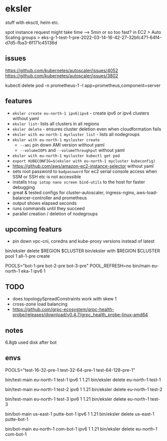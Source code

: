 # eksler

stuff with eksctl, helm etc.

spot instance request might take time --> 5min or so too fast?
in EC2 > Auto Scaling groups > eks-g-1-test-1-pre-2022-03-14-16-42-27-32bfc471-64f4-d7d5-fba3-6f171c45136d

## issues

https://github.com/kubernetes/autoscaler/issues/4052
https://github.com/kubernetes/autoscaler/issues/3802


kubectl delete pod -n prometheus-1 -l app=prometheus,component=server
## features
  - `eksler create eu-north-1 ipv6|ipv4` - create ipv6 or ipv4 clusters without yaml
  - `eksler list`- lists all clusters in all regions
  - `eksler delete` - ensures cluster deletion even when cloudformation fails
  - `eksler with eu-north-1 mycluster list` - lists all nodegroups
  - `eksler with eu-north-1 mycluster create`
    - `--ami` pin down AMI version without yaml
    - `--volumeIOPS` and `--volumeThroughput` without yaml
  - `eksler with eu-north-1 mycluster kubectl get pod`
  - `export KUBECONFIG=$(eksler with eu-north-1 mycluster kubeconfig)`
  - https://github.com/aws/amazon-ec2-instance-selector without yaml
  - sets root password to `badpassword` for ec2 serial console access when SSM or SSH etc is not accessible
  - installs `htop iotop nano screen bind-utils` to the host for faster debugging
  - great & tested configs for cluster-autoscaler, ingress-nginx, aws-load-balancer-controller and prometheus
  - output shows elapsed seconds
  - runs commands until they succeed
  - parallel creation / deletion of nodegroups

## upcoming featurs
 - pin down vpc-cni, coredns and kube-proxy versions instead of latest

bin/eksler delete $REGION $CLUSTER
bin/eksler with $REGION $CLUSTER pool 1 all-1-pre create

POOLS="bot-1-pre bot-2-pre bot-3-pre" POOL_REFRESH=no bin/main eu-north-1 eka-1 ipv6 1

## TODO
  - does topologySpreadConstraints work with skew 1
  - cross-zone load balancing
  - https://github.com/grpc-ecosystem/grpc-health-probe/releases/download/v0.4.7/grpc_health_probe-linux-amd64

## notes

6.8gb used disk after bot

## envs

POOLS="test-16-32-pre-1 test-32-64-pre-1 test-64-128-pre-1"

bin/test-main         eu-north-1  test-1          ipv6  1 1.21
bin/eksler delete     eu-north-1  test-1

bin/test-main         eu-north-1  test-2          ipv6  1 1.21
bin/eksler delete     eu-north-1  test-2

bin/test-main         eu-north-1  test-3          ipv6  1 1.21
bin/eksler delete     eu-north-1  test-3

bin/bot-main          us-east-1   putte-bot-1     ipv6  1 1.21
bin/eksler delete     us-east-1   putte-bot-1

bin/bot-main          eu-north-1  com-bot-1       ipv6  1 1.21
bin/eksler delete     eu-north-1  com-bot-1

